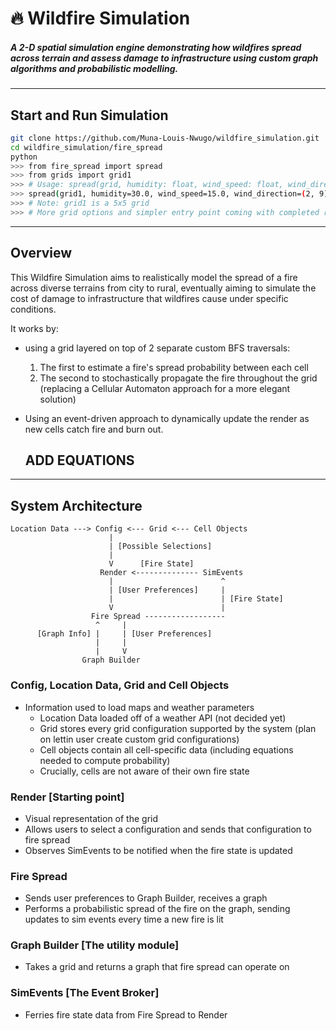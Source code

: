 # 🔥 Wildfire Simulation
##### A 2-D spatial simulation engine demonstrating how wildfires spread across terrain and assess damage to infrastructure using custom graph algorithms and probabilistic modelling.
---
## Start and Run Simulation
``` bash
git clone https://github.com/Muna-Louis-Nwugo/wildfire_simulation.git
cd wildfire_simulation/fire_spread
python
>>> from fire_spread import spread
>>> from grids import grid1
>>> # Usage: spread(grid, humidity: float, wind_speed: float, wind_direction: tuple, fire_start: tuple)
>>> spread(grid1, humidity=30.0, wind_speed=15.0, wind_direction=(2, 9), fire_start=(0, 0))
>>> # Note: grid1 is a 5x5 grid
>>> # More grid options and simpler entry point coming with completed render
```

---
## Overview
This Wildfire Simulation aims to realistically model the spread of a fire across diverse terrains from city to rural, eventually aiming to simulate the cost of damage to infrastructure that wildfires cause under specific conditions. 

It works by:
- using a grid layered on top of 2 separate custom BFS traversals:
  1. The first to estimate a fire's spread probability between each cell
  2. The second to stochastically propagate the fire throughout the grid (replacing a Cellular Automaton approach for a more elegant solution)
- Using an event-driven approach to dynamically update the render as new cells catch fire and burn out.

  ## ADD EQUATIONS

---
## System Architecture

```
Location Data ---> Config <--- Grid <--- Cell Objects
                      |
                      | [Possible Selections]
                      |
                      V      [Fire State]
                    Render <-------------- SimEvents
                      |                        ^
                      | [User Preferences]     |
                      |                        | [Fire State]
                      V                        |
                  Fire Spread ------------------
                   ^     |
      [Graph Info] |     | [User Preferences]
                   |     |
                   |     V
                Graph Builder
```

### Config, Location Data, Grid and Cell Objects
- Information used to load maps and weather parameters
  - Location Data loaded off of a weather API (not decided yet)
  - Grid stores every grid configuration supported by the system (plan on lettin user create custom grid configurations)
  - Cell objects contain all cell-specific data (including equations needed to compute probability)
  -   Crucially, cells are not aware of their own fire state

### Render [Starting point]
- Visual representation of the grid
- Allows users to select a configuration and sends that configuration to fire spread
- Observes SimEvents to be notified when the fire state is updated

### Fire Spread
- Sends user preferences to Graph Builder, receives a graph
- Performs a probabilistic spread of the fire on the graph, sending updates to sim events every time a new fire is lit

### Graph Builder [The utility module]
- Takes a grid and returns a graph that fire spread can operate on

### SimEvents [The Event Broker]
- Ferries fire state data from Fire Spread to Render
